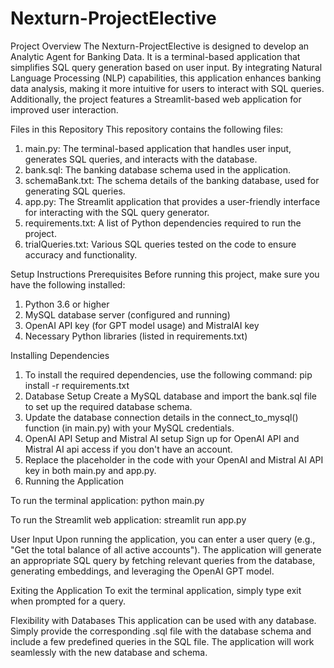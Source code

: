 # Nexturn-ProjectElective

Project Overview
The Nexturn-ProjectElective is designed to develop an Analytic Agent for Banking Data. It is a terminal-based application that simplifies SQL query generation based on user input. By integrating Natural Language Processing (NLP) capabilities, this application enhances banking data analysis, making it more intuitive for users to interact with SQL queries. Additionally, the project features a Streamlit-based web application for improved user interaction.

Files in this Repository
This repository contains the following files:
1. main.py: The terminal-based application that handles user input, generates SQL queries, and interacts with the database.
2. bank.sql: The banking database schema used in the application.
3. schemaBank.txt: The schema details of the banking database, used for generating SQL queries.
4. app.py: The Streamlit application that provides a user-friendly interface for interacting with the SQL query generator.
5. requirements.txt: A list of Python dependencies required to run the project.
6. trialQueries.txt: Various SQL queries tested on the code to ensure accuracy and functionality.

Setup Instructions
Prerequisites
Before running this project, make sure you have the following installed:
1. Python 3.6 or higher
2. MySQL database server (configured and running)
3. OpenAI API key (for GPT model usage) and MistralAI key
4. Necessary Python libraries (listed in requirements.txt)

Installing Dependencies
1. To install the required dependencies, use the following command:
pip install -r requirements.txt
2. Database Setup
Create a MySQL database and import the bank.sql file to set up the required database schema.
3. Update the database connection details in the connect_to_mysql() function (in main.py) with your MySQL credentials.
4. OpenAI API Setup and Mistral AI setup
Sign up for OpenAI API and Mistral AI api access if you don't have an account.
5. Replace the placeholder <INSERT YOUR KEY HERE> in the code with your OpenAI and Mistral AI API key in both main.py and app.py.
6. Running the Application

To run the terminal application:
python main.py

To run the Streamlit web application:
streamlit run app.py

User Input
Upon running the application, you can enter a user query (e.g., "Get the total balance of all active accounts"). The application will generate an appropriate SQL query by fetching relevant queries from the database, generating embeddings, and leveraging the OpenAI GPT model.

Exiting the Application
To exit the terminal application, simply type exit when prompted for a query.

Flexibility with Databases
This application can be used with any database. Simply provide the corresponding .sql file with the database schema and include a few predefined queries in the SQL file. The application will work seamlessly with the new database and schema.


